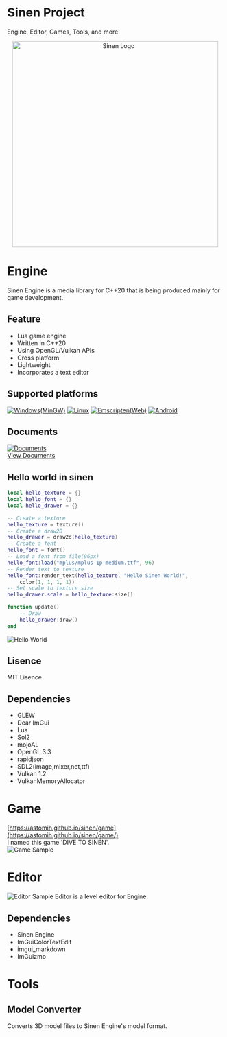 # Sinen Project 
Engine, Editor, Games, Tools, and more.
<p align="center"><a href="https://astomih.github.io/sinen"><img src="https://raw.githubusercontent.com/astomih/sinen/main/logo/logo_bg_white.png" width="480" alt="Sinen Logo"></a></p>  

# Engine
Sinen Engine is a media library for C++20 that is being produced mainly for game development.  

## Feature
- Lua game engine
- Written in C++20
- Using OpenGL/Vulkan APIs
- Cross platform
- Lightweight
- Incorporates a text editor

## Supported platforms
[![Windows(MinGW)](https://github.com/astomih/sinen/actions/workflows/mingw.yml/badge.svg)](https://github.com/astomih/sinen/actions/workflows/mingw.yml)
[![Linux](https://github.com/astomih/sinen/actions/workflows/linux.yml/badge.svg)](https://github.com/astomih/sinen/actions/workflows/linux.yml)
[![Emscripten(Web)](https://github.com/astomih/sinen/actions/workflows/emscripten.yml/badge.svg)](https://github.com/astomih/sinen/actions/workflows/emscripten.yml)
[![Android](https://github.com/astomih/sinen/actions/workflows/android.yml/badge.svg)](https://github.com/astomih/sinen/actions/workflows/android.yml)

## Documents
[![Documents](https://github.com/astomih/sinen/actions/workflows/documents.yml/badge.svg)](https://github.com/astomih/sinen/actions/workflows/documents.yml)  
[View Documents](https://astomih.github.io/sinen)  

## Hello world in sinen
``` lua
local hello_texture = {}
local hello_font = {}
local hello_drawer = {}

-- Create a texture
hello_texture = texture()
-- Create a draw2D
hello_drawer = draw2d(hello_texture)
-- Create a font
hello_font = font()
-- Load a font from file(96px)
hello_font:load("mplus/mplus-1p-medium.ttf", 96)
-- Render text to texture
hello_font:render_text(hello_texture, "Hello Sinen World!",
    color(1, 1, 1, 1))
-- Set scale to texture size
hello_drawer.scale = hello_texture:size()

function update()
    -- Draw
    hello_drawer:draw()
end

```
![Hello World](https://raw.githubusercontent.com/astomih/sinen/main/docs/image/hello_world.png)
## Lisence
 MIT Lisence

## Dependencies 
- GLEW
- Dear ImGui
- Lua
- Sol2
- mojoAL
- OpenGL 3.3
- rapidjson
- SDL2(image,mixer,net,ttf)
- Vulkan 1.2
- VulkanMemoryAllocator

# Game
[https://astomih.github.io/sinen/game](https://astomih.github.io/sinen/game/)  
I named this game 'DIVE TO SINEN'.  
![Game Sample](https://raw.githubusercontent.com/astomih/sinen/main/docs/image/game_sample.png)

# Editor
![Editor Sample](https://raw.githubusercontent.com/astomih/sinen/main/docs/image/editor_sample.png)
Editor is a level editor for Engine.  
## Dependencies
- Sinen Engine
- ImGuiColorTextEdit
- imgui_markdown
- ImGuizmo


# Tools
## Model Converter
Converts 3D model files to Sinen Engine's model format.